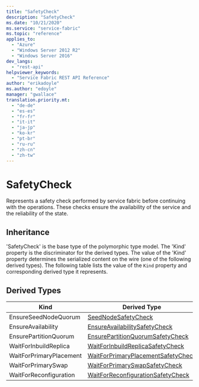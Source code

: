 ```yaml
---
title: "SafetyCheck"
description: "SafetyCheck"
ms.date: "10/21/2020"
ms.service: "service-fabric"
ms.topic: "reference"
applies_to: 
  - "Azure"
  - "Windows Server 2012 R2"
  - "Windows Server 2016"
dev_langs: 
  - "rest-api"
helpviewer_keywords: 
  - "Service Fabric REST API Reference"
author: "erikadoyle"
ms.author: "edoyle"
manager: "gwallace"
translation.priority.mt: 
  - "de-de"
  - "es-es"
  - "fr-fr"
  - "it-it"
  - "ja-jp"
  - "ko-kr"
  - "pt-br"
  - "ru-ru"
  - "zh-cn"
  - "zh-tw"
---
```

# SafetyCheck

Represents a safety check performed by service fabric before continuing with the operations. These checks ensure the availability of the service and the reliability of the state.
## Inheritance

'SafetyCheck' is the base type of the polymorphic type model. The 'Kind' property is the discriminator for the derived types. 
The value of the 'Kind' property determines the serialized content on the wire (one of the following derived types). 
The following table lists the value of the `Kind` property and corresponding derived type it represents.
## Derived Types

| Kind | Derived Type |
| --- | --- | 
| EnsureSeedNodeQuorum | [SeedNodeSafetyCheck](sfclient-v80-model-seednodesafetycheck.md) |
| EnsureAvailability | [EnsureAvailabilitySafetyCheck](sfclient-v80-model-ensureavailabilitysafetycheck.md) |
| EnsurePartitionQuorum | [EnsurePartitionQuorumSafetyCheck](sfclient-v80-model-ensurepartitionquorumsafetycheck.md) |
| WaitForInbuildReplica | [WaitForInbuildReplicaSafetyCheck](sfclient-v80-model-waitforinbuildreplicasafetycheck.md) |
| WaitForPrimaryPlacement | [WaitForPrimaryPlacementSafetyCheck](sfclient-v80-model-waitforprimaryplacementsafetycheck.md) |
| WaitForPrimarySwap | [WaitForPrimarySwapSafetyCheck](sfclient-v80-model-waitforprimaryswapsafetycheck.md) |
| WaitForReconfiguration | [WaitForReconfigurationSafetyCheck](sfclient-v80-model-waitforreconfigurationsafetycheck.md) |

